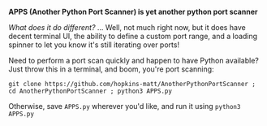 **APPS (Another Python Port Scanner) is yet another python port scanner**

*What does it do different?* ... Well, not much right now, but it does have decent terminal UI, the ability to define a custom port range, and a loading spinner to let you know it's still iterating over ports!

Need to perform a port scan quickly and happen to have Python available? Just throw this in a terminal, and boom, you're port scanning:

`git clone https://github.com/hopkins-matt/AnotherPythonPortScanner ; cd AnotherPythonPortScanner ; python3 APPS.py`

Otherwise, save `APPS.py` wherever you'd like, and run it using `python3 APPS.py`
